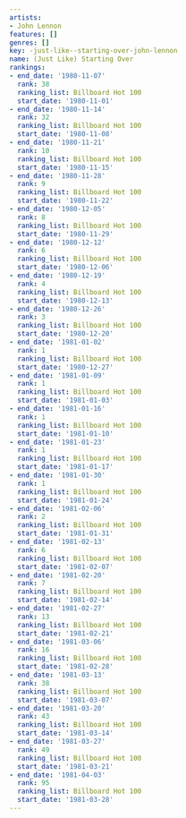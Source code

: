 ```yaml
---
artists:
- John Lennon
features: []
genres: []
key: -just-like--starting-over-john-lennon
name: (Just Like) Starting Over
rankings:
- end_date: '1980-11-07'
  rank: 38
  ranking_list: Billboard Hot 100
  start_date: '1980-11-01'
- end_date: '1980-11-14'
  rank: 32
  ranking_list: Billboard Hot 100
  start_date: '1980-11-08'
- end_date: '1980-11-21'
  rank: 10
  ranking_list: Billboard Hot 100
  start_date: '1980-11-15'
- end_date: '1980-11-28'
  rank: 9
  ranking_list: Billboard Hot 100
  start_date: '1980-11-22'
- end_date: '1980-12-05'
  rank: 8
  ranking_list: Billboard Hot 100
  start_date: '1980-11-29'
- end_date: '1980-12-12'
  rank: 6
  ranking_list: Billboard Hot 100
  start_date: '1980-12-06'
- end_date: '1980-12-19'
  rank: 4
  ranking_list: Billboard Hot 100
  start_date: '1980-12-13'
- end_date: '1980-12-26'
  rank: 3
  ranking_list: Billboard Hot 100
  start_date: '1980-12-20'
- end_date: '1981-01-02'
  rank: 1
  ranking_list: Billboard Hot 100
  start_date: '1980-12-27'
- end_date: '1981-01-09'
  rank: 1
  ranking_list: Billboard Hot 100
  start_date: '1981-01-03'
- end_date: '1981-01-16'
  rank: 1
  ranking_list: Billboard Hot 100
  start_date: '1981-01-10'
- end_date: '1981-01-23'
  rank: 1
  ranking_list: Billboard Hot 100
  start_date: '1981-01-17'
- end_date: '1981-01-30'
  rank: 1
  ranking_list: Billboard Hot 100
  start_date: '1981-01-24'
- end_date: '1981-02-06'
  rank: 2
  ranking_list: Billboard Hot 100
  start_date: '1981-01-31'
- end_date: '1981-02-13'
  rank: 6
  ranking_list: Billboard Hot 100
  start_date: '1981-02-07'
- end_date: '1981-02-20'
  rank: 7
  ranking_list: Billboard Hot 100
  start_date: '1981-02-14'
- end_date: '1981-02-27'
  rank: 13
  ranking_list: Billboard Hot 100
  start_date: '1981-02-21'
- end_date: '1981-03-06'
  rank: 16
  ranking_list: Billboard Hot 100
  start_date: '1981-02-28'
- end_date: '1981-03-13'
  rank: 38
  ranking_list: Billboard Hot 100
  start_date: '1981-03-07'
- end_date: '1981-03-20'
  rank: 43
  ranking_list: Billboard Hot 100
  start_date: '1981-03-14'
- end_date: '1981-03-27'
  rank: 49
  ranking_list: Billboard Hot 100
  start_date: '1981-03-21'
- end_date: '1981-04-03'
  rank: 95
  ranking_list: Billboard Hot 100
  start_date: '1981-03-28'
---
```



